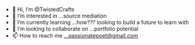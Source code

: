 - 👋 Hi, I’m @TwistedCrafts
- 👀 I’m interested in ...source mediation 
- 🌱 I’m currently learning ...how??? looking to build a future to learn with
- 💞️ I’m looking to collaborate on ...portfolio potential 
- 📫 How to reach me ...passionatepoet@gmail.com 

<!---
TwistedCrafts/TwistedCrafts is a ✨ special ✨ repository because its `README.md` (this file) appears on your GitHub profile.
You can click the Preview link to take a look at your changes.
--->
